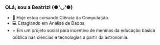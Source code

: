 ### OLá, sou a Beatriz! (●'◡'●)

- 📖 Hoje estou cursando Ciência da Computação.
- 💻 Estagiando em Análise de Dados
- ⭐ Em um projeto social para incentivo de meninas da educação básica pública nas ciências e tecnologias a partir da astronomia.
